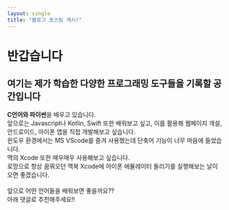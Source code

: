 ```yaml
---
layout: single
title: "블로그 포스팅 게시!"
---
```


# 반갑습니다<Br>
## 여기는 제가 학습한 다양한 프로그래밍 도구들을 기록할 공간입니다<Br>

**C언어와 파이썬**을 배우고 있습니다.<Br>
앞으로는 Javascript나 Kotlin, Swift 또한 배워보고 싶고, 이를 활용해 웹페이지 개설, 안드로이드, 아이폰 앱을 직접 개발해보고 싶습니다.<Br>
윈도우 환경에서는 MS VScode를 즐겨 사용했는데 단축어 기능이 너무 마음에 들었습니다.<Br>
맥의 Xcode 또한 매우매우 사용해보고 싶습니다.<Br>
로망으로 항상 꿈꿔오던 맥북 Xcode에 아이폰 에뮬레이터 돌리기를 실행해보는 날이 오면 좋겠습니다.<Br><Br>
앞으로 어떤 언어들을 배워보면 좋을까요??<Br>
아래 댓글로 추천해주세요!!
